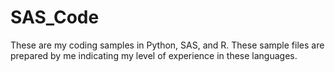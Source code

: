 # SAS_Code
These are my coding samples in Python, SAS, and R. These sample files are prepared by me indicating my level of experience in these languages.
